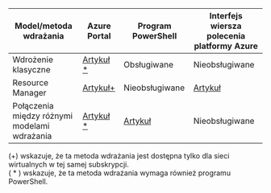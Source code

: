 | **Model/metoda wdrażania** | **Azure Portal** | **Program PowerShell** | **Interfejs wiersza polecenia platformy Azure** |
| --- | --- | --- | --- |
| Wdrożenie klasyczne |[Artykuł * ](../articles/vpn-gateway/vpn-gateway-howto-vnet-vnet-portal-classic.md)|Obsługiwane | Nieobsługiwane|
| Resource Manager |[Artykuł+](../articles/vpn-gateway/vpn-gateway-howto-vnet-vnet-resource-manager-portal.md) |Nieobsługiwane |[Artykuł](../articles/vpn-gateway/vpn-gateway-vnet-vnet-rm-ps.md) |[Artykuł](../articles/vpn-gateway/vpn-gateway-howto-vnet-vnet-cli.md)
| Połączenia między różnymi modelami wdrażania |[Artykuł * ](../articles/vpn-gateway/vpn-gateway-connect-different-deployment-models-portal.md) |[Artykuł](../articles/vpn-gateway/vpn-gateway-connect-different-deployment-models-powershell.md) | Nieobsługiwane |

(+) wskazuje, że ta metoda wdrażania jest dostępna tylko dla sieci wirtualnych w tej samej subskrypcji.<br>
( * ) wskazuje, że ta metoda wdrażania wymaga również programu PowerShell.